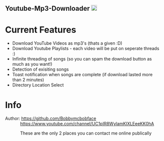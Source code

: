 ## Youtube-Mp3-Downloader <img src="https://github.com/Bobbymcbobface/Youtube-Video-Downloader/blob/main/readme/windows%20only.png" width="19" height="19">


# Current Features
- Download YouTube Videos as mp3's (thats a given :D)
- Download Youtube Playlists - each video will be put on seperate threads :)
- Infinite threading of songs (so you can spam the download button as much as you want!)
- Detection of exisiting songs
- Toast notification when songs are complete (if download lasted more than 2 minutes)
- Directory Location Select

# Info
Author: https://github.com/Bobbymcbobface </br>
&ensp;&ensp;&ensp;&ensp;&ensp;&ensp;&ensp;https://www.youtube.com/channel/UC1pIR8WylamKlXLEeeKK0hA </br>
        
&ensp;&ensp;&ensp;&ensp;&ensp;&ensp;&ensp;These are the only 2 places you can contact me online publically
